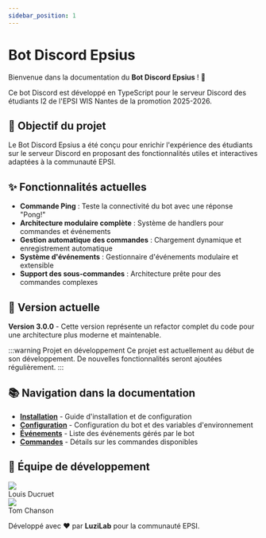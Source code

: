 ```yaml
---
sidebar_position: 1
---
```


# Bot Discord Epsius

Bienvenue dans la documentation du **Bot Discord Epsius** ! 🤖

Ce bot Discord est développé en TypeScript pour le serveur Discord des étudiants I2 de l'EPSI WIS Nantes de la promotion 2025-2026.

## 🎯 Objectif du projet

Le Bot Discord Epsius a été conçu pour enrichir l'expérience des étudiants sur le serveur Discord en proposant des fonctionnalités utiles et interactives adaptées à la communauté EPSI.

## ✨ Fonctionnalités actuelles

- **Commande Ping** : Teste la connectivité du bot avec une réponse "Pong!"
- **Architecture modulaire complète** : Système de handlers pour commandes et événements
- **Gestion automatique des commandes** : Chargement dynamique et enregistrement automatique
- **Système d'événements** : Gestionnaire d'événements modulaire et extensible
- **Support des sous-commandes** : Architecture prête pour des commandes complexes

## 🚀 Version actuelle

**Version 3.0.0** - Cette version représente un refactor complet du code pour une architecture plus moderne et maintenable.

:::warning Projet en développement
Ce projet est actuellement au début de son développement. De nouvelles fonctionnalités seront ajoutées régulièrement.
:::

## 📚 Navigation dans la documentation

- **[Installation](./installation)** - Guide d'installation et de configuration
- **[Configuration](./configuration)** - Configuration du bot et des variables d'environnement
- **[Événements](./events)** - Liste des événements gérés par le bot
- **[Commandes](./commands)** - Détails sur les commandes disponibles

## 🤝 Équipe de développement

<div class="avatars row margin-bottom--md">
    <div class="avatar col">
        <img
            class="avatar__photo avatar__photo--sm"
            src="https://gitlab.com/uploads/-/system/user/avatar/3006495/avatar.png" />
        <div class="avatar__intro">
            <div class="avatar__name">Louis Ducruet</div>
        </div>
    </div>
    <div class="avatar col">
        <img
            class="avatar__photo avatar__photo--sm"
            src="https://gitlab.com/uploads/-/system/user/avatar/18498284/avatar.png" />
        <div class="avatar__intro">
            <div class="avatar__name">Tom Chanson</div>
        </div>
    </div>
</div>

Développé avec ❤️ par **LuziLab** pour la communauté EPSI.
